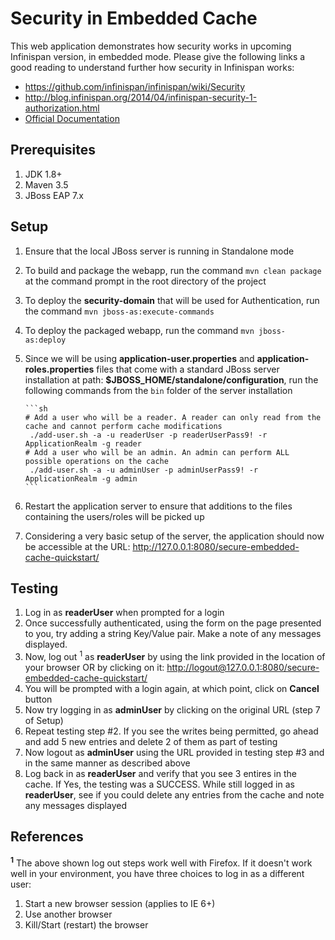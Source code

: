 Security in Embedded Cache
========================

This web application demonstrates how security works in upcoming Infinispan version, in embedded mode. Please give the following links a good reading to understand further how security in Infinispan works:

* https://github.com/infinispan/infinispan/wiki/Security
* http://blog.infinispan.org/2014/04/infinispan-security-1-authorization.html
* [Official Documentation](https://access.redhat.com/documentation/en-us/red_hat_jboss_data_grid/7.1/html-single/administration_and_configuration_guide/#securing_data_in_red_hat_jboss_data_grid)

Prerequisites
-------------
1. JDK 1.8+
2. Maven 3.5
3. JBoss EAP 7.x

Setup
-----
1. Ensure that the local JBoss server is running in Standalone mode
2. To build and package the webapp, run the command `mvn clean package` at the command prompt in the root directory of the project
3. To deploy the __security-domain__ that will be used for Authentication, run the command `mvn jboss-as:execute-commands`
4. To deploy the packaged webapp, run the command `mvn jboss-as:deploy`
5. Since we will be using __application-user.properties__ and __application-roles.properties__ files that come with a standard JBoss server installation at path: __$JBOSS_HOME/standalone/configuration__, run the following commands from the `bin` folder of the server installation
        
       ```sh       
	   # Add a user who will be a reader. A reader can only read from the cache and cannot perform cache modifications
		./add-user.sh -a -u readerUser -p readerUserPass9! -r ApplicationRealm -g reader
	   # Add a user who will be an admin. An admin can perform ALL possible operations on the cache
		./add-user.sh -a -u adminUser -p adminUserPass9! -r ApplicationRealm -g admin
       ```
		
6. Restart the application server to ensure that additions to the files containing the users/roles will be picked up
7. Considering a very basic setup of the server, the application should now be accessible at the URL: http://127.0.0.1:8080/secure-embedded-cache-quickstart/

Testing
-------
1. Log in as __readerUser__ when prompted for a login
2. Once successfully authenticated, using the form on the page presented to you, try adding a string Key/Value pair. Make a note of any messages displayed.
3. Now, log out <sup>1</sup> as __readerUser__ by using the link provided in the location of your browser OR by clicking on it: [http://logout@127.0.0.1:8080/secure-embedded-cache-quickstart/](http://logout@127.0.0.1:8080/secure-embedded-cache-quickstart/)
4. You will be prompted with a login again, at which point, click on __Cancel__ button
5. Now try logging in as __adminUser__ by clicking on the original URL (step 7 of Setup)
6. Repeat testing step #2. If you see the writes being permitted, go ahead and add 5 new entries and delete 2 of them as part of testing
7. Now logout as __adminUser__ using the URL provided in testing step #3 and in the same manner as described above
8. Log back in as __readerUser__ and verify that you see 3 entires in the cache. If Yes, the testing was a SUCCESS. While still logged in as __readerUser__, see if you could delete any entries from the cache and note any messages displayed

References
----------
<b><sup>1</sup></b> The above shown log out steps work well with Firefox. If it doesn't work well in your environment, you have three choices to log in as a different user:

1. Start a new browser session  (applies to IE 6+)
2. Use another browser 
3. Kill/Start (restart) the browser 
